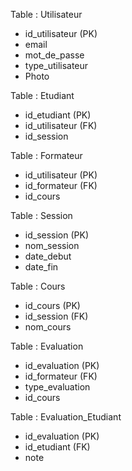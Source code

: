 Table : Utilisateur

- id_utilisateur (PK)
- email
- mot_de_passe
- type_utilisateur
- Photo

Table : Etudiant

- id_etudiant (PK)
- id_utilisateur (FK)
- id_session

Table : Formateur

- id_utilisateur (PK)
- id_formateur (FK)
- id_cours

Table : Session

- id_session (PK)
- nom_session
- date_debut
- date_fin

Table : Cours

- id_cours (PK)
- id_session (FK)
- nom_cours

Table : Evaluation

- id_evaluation (PK)
- id_formateur (FK)
- type_evaluation
- id_cours

Table : Evaluation_Etudiant

- id_evaluation (PK)
- id_etudiant (FK)
- note
